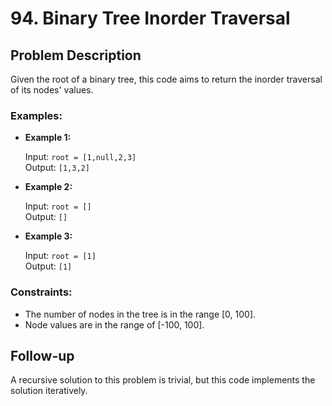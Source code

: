 # 94. Binary Tree Inorder Traversal

## Problem Description

Given the root of a binary tree, this code aims to return the inorder traversal of its nodes' values.

### Examples:

- **Example 1:**

    Input: `root = [1,null,2,3]`\
    Output: `[1,3,2]`

- **Example 2:**

    Input: `root = []`\
    Output: `[]`

- **Example 3:**

    Input: `root = [1]`\
    Output: `[1]`

### Constraints:

- The number of nodes in the tree is in the range [0, 100].
- Node values are in the range of [-100, 100].

## Follow-up

A recursive solution to this problem is trivial, but this code implements the solution iteratively.